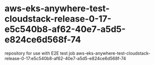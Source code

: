 # aws-eks-anywhere-test-cloudstack-release-0-17-e5c540b8-af62-40e7-a5d5-e824ce6d568f-74
repository for use with E2E test job aws-eks-anywhere-test-cloudstack-release-0-17:e5c540b8-af62-40e7-a5d5-e824ce6d568f-74
